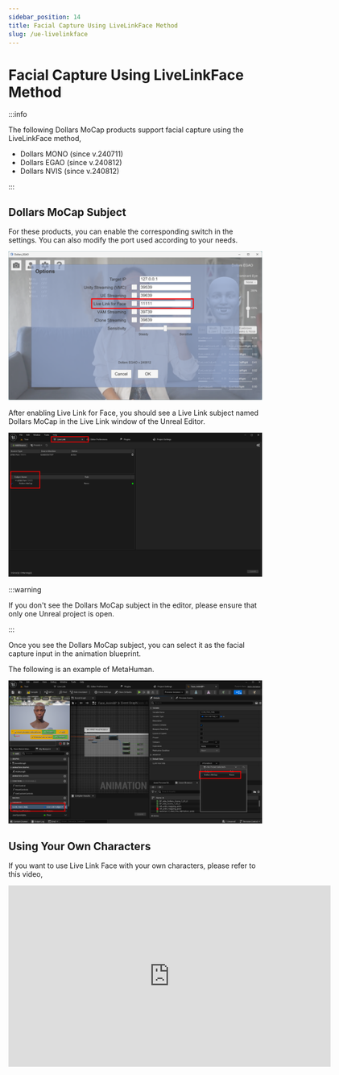 ```yaml
---
sidebar_position: 14
title: Facial Capture Using LiveLinkFace Method
slug: /ue-livelinkface
---
```


# Facial Capture Using LiveLinkFace Method
:::info

The following Dollars MoCap products support facial capture using the LiveLinkFace method,

- Dollars MONO (since v.240711)
- Dollars EGAO (since v.240812)
- Dollars NVIS (since v.240812)

:::

## Dollars MoCap Subject

For these products, you can enable the corresponding switch in the settings. You can also modify the port used according to your needs.

![](../../img/2024_08_13_18_50_08-Dollars_EGAO.png)

After enabling Live Link for Face, you should see a Live Link subject named Dollars MoCap in the Live Link window of the Unreal Editor.

![](../../img/2024_08_13_18_55_36.png)

:::warning

If you don't see the Dollars MoCap subject in the editor, please ensure that only one Unreal project is open.

:::

Once you see the Dollars MoCap subject, you can select it as the facial capture input in the animation blueprint.

The following is an example of MetaHuman.

![](../../img/2024_08_13_18_56_11.png)

## Using Your Own Characters

If you want to use Live Link Face with your own characters, please refer to this video,

<iframe width="640" height="360" src="https://www.youtube.com/embed/bFVMd7pMb3k" title="YouTube video player" frameborder="0" allow="accelerometer; autoplay; clipboard-write; encrypted-media; gyroscope; picture-in-picture; web-share" allowfullscreen></iframe>
